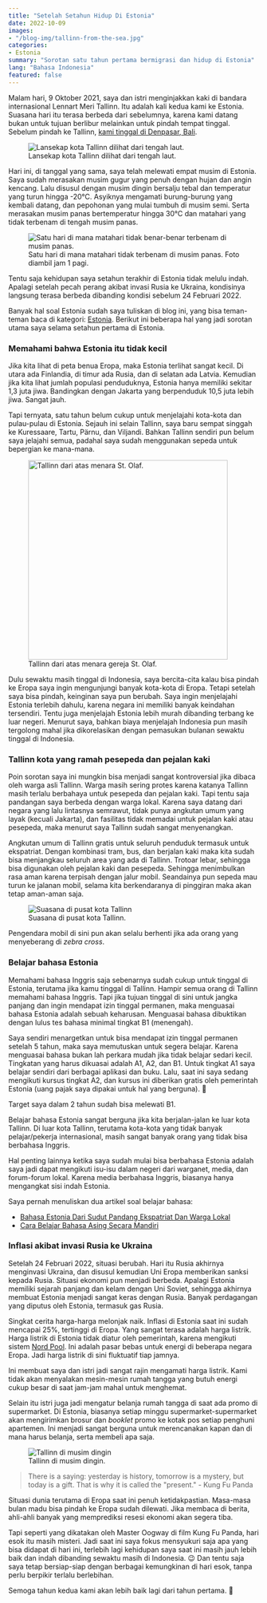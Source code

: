 ```yaml
---
title: "Setelah Setahun Hidup Di Estonia"
date: 2022-10-09
images:
- "/blog-img/tallinn-from-the-sea.jpg"
categories:
- Estonia
summary: "Sorotan satu tahun pertama bermigrasi dan hidup di Estonia"
lang: "Bahasa Indonesia"
featured: false
---
```


Malam hari, 9 Oktober 2021, saya dan istri menginjakkan kaki di bandara internasional Lennart Meri Tallinn. Itu adalah kali kedua kami ke Estonia. Suasana hari itu terasa berbeda dari sebelumnya, karena kami datang bukan untuk tujuan berlibur melainkan untuk pindah tempat tinggal. Sebelum pindah ke Tallinn, <a href="https://www.asepbagja.com/id/pribadi/bye-bali-sampai-jumpa-lagi" target="_blank">kami tinggal di Denpasar, Bali</a>.

<div class="text-center">
<figure class="figure">
<img src="https://www.asepbagja.com/blog-img/tallinn-from-the-sea.jpg" class="figure-img img-fluid" alt="Lansekap kota Tallinn dilihat dari tengah laut." />
<figcaption class="figure-caption text-center">Lansekap kota Tallinn dilihat dari tengah laut.</figcaption>
</figure>
</div>

Hari ini, di tanggal yang sama, saya telah melewati empat musim di Estonia. Saya sudah merasakan musim gugur yang penuh dengan hujan dan angin kencang. Lalu disusul dengan musim dingin bersalju tebal dan temperatur yang turun hingga -20°C. Asyiknya mengamati burung-burung yang kembali datang, dan pepohonan yang mulai tumbuh di musim semi. Serta merasakan musim panas bertemperatur hingga 30°C dan matahari yang tidak terbenam di tengah musim panas.

<div class="text-center">
<figure class="figure">
<img src="https://www.asepbagja.com/blog-img/midsummer-night.jpg" class="figure-img img-fluid" alt="Satu hari di mana matahari tidak benar-benar terbenam di musim panas." />
<figcaption class="figure-caption text-center">Satu hari di mana matahari tidak terbenam di musim panas. Foto diambil jam 1 pagi.</figcaption>
</figure>
</div>

Tentu saja kehidupan saya setahun terakhir di Estonia tidak melulu indah. Apalagi setelah pecah perang akibat invasi Rusia ke Ukraina, kondisinya langsung terasa berbeda dibanding kondisi sebelum 24 Februari 2022.

Banyak hal soal Estonia sudah saya tuliskan di blog ini, yang bisa teman-teman baca di kategori: <a href="https://www.asepbagja.com/id/estonia" target="_blank">Estonia</a>. Berikut ini beberapa hal yang jadi sorotan utama saya selama setahun pertama di Estonia.

### Memahami bahwa Estonia itu tidak kecil

Jika kita lihat di peta benua Eropa, maka Estonia terlihat sangat kecil. Di utara ada Finlandia, di timur ada Rusia, dan di selatan ada Latvia. Kemudian jika kita lihat jumlah populasi penduduknya, Estonia hanya memiliki sekitar 1,3 juta jiwa. Bandingkan dengan Jakarta yang berpenduduk 10,5 juta lebih jiwa. Sangat jauh.

Tapi ternyata, satu tahun belum cukup untuk menjelajahi kota-kota dan pulau-pulau di Estonia. Sejauh ini selain Tallinn, saya baru sempat singgah ke Kuressaare, Tartu, Pärnu, dan Viljandi. Bahkan Tallinn sendiri pun belum saya jelajahi semua, padahal saya sudah menggunakan sepeda untuk bepergian ke mana-mana.

<div class="text-center">
<figure class="figure">
<img src="https://www.asepbagja.com/blog-img/tallinn-from-the-top.jpg" class="figure-img img-fluid" alt="Tallinn dari atas menara St. Olaf." style="width: 400px" />
<figcaption class="figure-caption text-center">Tallinn dari atas menara gereja St. Olaf.</figcaption>
</figure>
</div>

Dulu sewaktu masih tinggal di Indonesia, saya bercita-cita kalau bisa pindah ke Eropa saya ingin mengunjungi banyak kota-kota di Eropa. Tetapi setelah saya bisa pindah, keinginan saya pun berubah. Saya ingin menjelajahi Estonia terlebih dahulu, karena negara ini memiliki banyak keindahan tersendiri. Tentu juga menjelajah Estonia lebih murah dibanding terbang ke luar negeri. Menurut saya, bahkan biaya menjelajah Indonesia pun masih tergolong mahal jika dikorelasikan dengan pemasukan bulanan sewaktu tinggal di Indonesia.

### Tallinn kota yang ramah pesepeda dan pejalan kaki

Poin sorotan saya ini mungkin bisa menjadi sangat kontroversial jika dibaca oleh warga asli Tallinn. Warga masih sering protes karena katanya Tallinn masih terlalu berbahaya untuk pesepeda dan pejalan kaki. Tapi tentu saja pandangan saya berbeda dengan warga lokal. Karena saya datang dari negara yang lalu lintasnya semrawut, tidak punya angkutan umum yang layak (kecuali Jakarta), dan fasilitas tidak memadai untuk pejalan kaki atau pesepeda, maka menurut saya Tallinn sudah sangat menyenangkan.

Angkutan umum di Tallinn gratis untuk seluruh penduduk termasuk untuk ekspatriat. Dengan kombinasi tram, bus, dan berjalan kaki maka kita sudah bisa menjangkau seluruh area yang ada di Tallinn. Trotoar lebar, sehingga bisa digunakan oleh pejalan kaki dan pesepeda. Sehingga menimbulkan rasa aman karena terpisah dengan jalur mobil. Seandainya pun sepeda mau turun ke jalanan mobil, selama kita berkendaranya di pinggiran maka akan tetap aman-aman saja.

<div class="text-center">
<figure class="figure">
<img src="https://www.asepbagja.com/blog-img/tallinn-city-center.jpg" class="figure-img img-fluid" alt="Suasana di pusat kota Tallinn" />
<figcaption class="figure-caption text-center">Suasana di pusat kota Tallinn.</figcaption>
</figure>
</div>

Pengendara mobil di sini pun akan selalu berhenti jika ada orang yang menyeberang di *zebra cross*.

### Belajar bahasa Estonia

Memahami bahasa Inggris saja sebenarnya sudah cukup untuk tinggal di Estonia, terutama jika kamu tinggal di Tallinn. Hampir semua orang di Tallinn memahami bahasa Inggris. Tapi jika tujuan tinggal di sini untuk jangka panjang dan ingin mendapat izin tinggal permanen, maka menguasai bahasa Estonia adalah sebuah keharusan. Menguasai bahasa dibuktikan dengan lulus tes bahasa minimal tingkat B1 (menengah).

Saya sendiri menargetkan untuk bisa mendapat izin tinggal permanen setelah 5 tahun, maka saya memutuskan untuk segera belajar. Karena menguasai bahasa bukan lah perkara mudah jika tidak belajar sedari kecil. Tingkatan yang harus dikuasai adalah A1, A2, dan B1. Untuk tingkat A1 saya belajar sendiri dari berbagai aplikasi dan buku. Lalu, saat ini saya sedang mengikuti kursus tingkat A2, dan kursus ini diberikan gratis oleh pemerintah Estonia (uang pajak saya dipakai untuk hal yang berguna). 🥹

Target saya dalam 2 tahun sudah bisa melewati B1.

Belajar bahasa Estonia sangat berguna jika kita berjalan-jalan ke luar kota Tallinn. Di luar kota Tallinn, terutama kota-kota yang tidak banyak pelajar/pekerja internasional, masih sangat banyak orang yang tidak bisa berbahasa Inggris.

Hal penting lainnya ketika saya sudah mulai bisa berbahasa Estonia adalah saya jadi dapat mengikuti isu-isu dalam negeri dari warganet, media, dan forum-forum lokal. Karena media berbahasa Inggris, biasanya hanya mengangkat sisi indah Estonia.

Saya pernah menuliskan dua artikel soal belajar bahasa:
- <a href="https://www.asepbagja.com/id/estonia/bahasa-estonia-ekspat-lokal" target="_blank">Bahasa Estonia Dari Sudut Pandang Ekspatriat Dan Warga Lokal</a>
- <a href="https://www.asepbagja.com/id/pribadi/cara-belajar-bahasa-asing" target="_blank">Cara Belajar Bahasa Asing Secara Mandiri</a>

### Inflasi akibat invasi Rusia ke Ukraina

Setelah 24 Februari 2022, situasi berubah. Hari itu Rusia akhirnya menginvasi Ukraina, dan disusul kemudian Uni Eropa memberikan sanksi kepada Rusia. Situasi ekonomi pun menjadi berbeda. Apalagi Estonia memiliki sejarah panjang dan kelam dengan Uni Soviet, sehingga akhirnya membuat Estonia menjadi sangat keras dengan Rusia. Banyak perdagangan yang diputus oleh Estonia, termasuk gas Rusia.

Singkat cerita harga-harga melonjak naik. Inflasi di Estonia saat ini sudah mencapai 25%, tertinggi di Eropa. Yang sangat terasa adalah harga listrik. Harga listrik di Estonia tidak diatur oleh pemerintah, karena mengikuti sistem <a href="https://en.wikipedia.org/wiki/Nord_Pool" target="_blank">Nord Pool</a>. Ini adalah pasar bebas untuk energi di beberapa negara Eropa. Jadi harga listrik di sini fluktuatif tiap jamnya.

Ini membuat saya dan istri jadi sangat rajin mengamati harga listrik. Kami tidak akan menyalakan mesin-mesin rumah tangga yang butuh energi cukup besar di saat jam-jam mahal untuk menghemat.

Selain itu istri juga jadi mengatur belanja rumah tangga di saat ada promo di supermarket. Di Estonia, biasanya setiap minggu supermarket-supermarket akan mengirimkan brosur dan *booklet* promo ke kotak pos setiap penghuni apartemen. Ini menjadi sangat berguna untuk merencanakan kapan dan di mana harus belanja, serta membeli apa saja.

<div class="text-center">
<figure class="figure">
<img src="https://www.asepbagja.com/blog-img/tallinn-in-winter.jpg" class="figure-img img-fluid" alt="Tallinn di musim dingin" />
<figcaption class="figure-caption text-center">Tallinn di musim dingin.</figcaption>
</figure>
</div>

> There is a saying: yesterday is history, tomorrow is a mystery, but today is a gift. That is why it is called the "present." - Kung Fu Panda

Situasi dunia terutama di Eropa saat ini penuh ketidakpastian. Masa-masa bulan madu bisa pindah ke Eropa sudah dilewati. Jika membaca di berita, ahli-ahli banyak yang memprediksi resesi ekonomi akan segera tiba.

Tapi seperti yang dikatakan oleh Master Oogway di film Kung Fu Panda, hari esok itu masih misteri. Jadi saat ini saya fokus mensyukuri saja apa yang bisa didapat di hari ini, terlebih lagi kehidupan saya saat ini masih jauh lebih baik dan indah dibanding sewaktu masih di Indonesia. 😉 Dan tentu saja saya tetap bersiap-siap dengan berbagai kemungkinan di hari esok, tanpa perlu berpikir terlalu berlebihan.

Semoga tahun kedua kami akan lebih baik lagi dari tahun pertama. 🚀 
